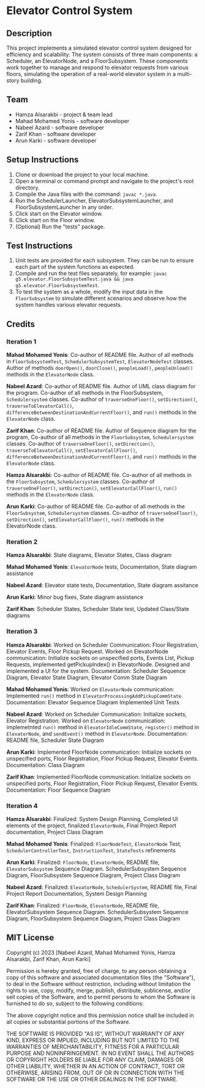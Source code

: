 # Elevator Control System

## Description

This project implements a simulated elevator control system designed for efficiency and scalability. The system consists of three main components: a Scheduler, an ElevatorNode, and a FloorSubsystem. These components work together to manage and respond to elevator requests from various floors, simulating the operation of a real-world elevator system in a multi-story building.

## Team

- Hamza Alsarakbi - project & team lead
- Mahad Mohamed Yonis - software developer
- Nabeel Azard - software developer
- Zarif Khan - software developer
- Arun Karki - software developer

## Setup Instructions

1. Clone or download the project to your local machine.
2. Open a terminal or command prompt and navigate to the project's root directory.
3. Compile the Java files with the command: `javac *.java`.
4. Run the SchedulerLauncher, ElevatorSubsystemLauncher, and FloorSubsystemLauncher in any order.
5. Click start on the Elevator window.
6. Click start on the Floor window.
7. (Optional) Run the "tests" package.

## Test Instructions

1. Unit tests are provided for each subsystem. They can be run to ensure each part of the system functions as expected.
2. Compile and run the test files separately, for example: `javac g5.elevator.FloorSubsystemTest.java && java g5.elevator.FloorSubsystemTest`.
3. To test the system as a whole, modify the input data in the `FloorSubsystem` to simulate different scenarios and observe how the system handles various elevator requests.

## Credits

### Iteration 1

__Mahad Mohamed Yonis__: Co-author of README file. Author of all methods in `FloorSubsystemTest`, `SchedulerSubsystemTest`, `ElevatorNodeTest` classes. Author of methods `doorOpen()`, `doorClose()`, `peopleLoad()`, `peopleUnload()` methods in the `ElevatorNode` class.

__Nabeel Azard__: Co-author of README file. Author of UML class diagram for the program. Co-author of all methods in the FloorSubsystem, `Schedulersystem` classes. Co-author of `traverseOneFloor()`, `setDirection()`, `traverseToElevatorCall()`, `differenceBetweenDestinationAndCurrentFloor()`,  and `run()` methods in the `ElevatorNode` class.

__Zarif Khan__: Co-author of README file. Author of Sequence diagram for the program, Co-author of all methods in the `FloorSubsystem`, `Schedulersystem` classes. Co-author of `traverseOneFloor()`, `setDirection()`, `traverseToElevatorCall()`, `setElevatorCallFloor()`, `differenceBetweenDestinationAndCurrentFloor()`, and `run()` methods in the `ElevatorNode` class.

__Hamza Alsarakbi__: Co-author of README file. Co-author of all methods in the `FloorSubsystem`, `Schedulersystem` classes. Co-author of `traverseOneFloor()`, `setDirection()`, `setElevatorCallFloor()`,  `run()` methods in the `ElevatorNode` class.

__Arun Karki__: Co-author of README file. Co-author of all methods in the `FloorSubsystem`, `Schedulersystem` classes. Co-author of `traverseOneFloor()`, `setDirection()`, `setElevatorCallFloor()`,  `run()` methods in the ElevatorNode class.

### Iteration 2

__Hamza Alsarakbi__: State diagrams, Elevator States, Class diagram

__Mahad Mohamed Yonis__: `ElevatorNode` tests, Documentation, State diagram assistance

__Nabeel Azard__: Elevator state tests, Documentation, State diagram assitance

__Arun Karki__: Minor bug fixes, State diagram assistance

__Zarif Khan__: Scheduler States, Scheduler State test, Updated Class/State diagrams

### Iteration 3

__Hamza Alsarakbi__:
Worked on Scheduler Communication: Floor Registration, Elevator Events, Floor Pickup Request.
Worked on ElevatorNode communication: Initialize sockets on unspecified ports, Events List, Pickup Requests, implemented getPickupIndex() in ElevatorNode. Designed and implemented a UI for the system.
Documentation: Scheduler Sequence Diagram, Elevator State Diagram, Elevator Comm State Diagram

__Mahad Mohamed Yonis__:
Worked on `ElevatorNode` communication: Implemented `run()` method in `ElevatorProcessingAddPickupCommState`.
Documentation: Elevator Sequence Diagram
Implemented Unit Tests

__Nabeel Azard__:
Worked on Scheduler Communication: Initialize sockets, Elevator Registration.
Worked on `ElevatorNode` communication: implemetnted `run()` method in `ElevatorIdleCommState`, `register()` method in `ElevatorNode`, and `sendEvent()` method in `ElevatorNode`.
Documentation: README file, Scheduler State Diagram

__Arun Karki__:
Implemented FloorNode communication: Initialize sockets on unspecified ports, Floor Registration, Floor Pickup Request, Elevator Events.
Documentation: Class Diagram

__Zarif Khan__:
Implemented FloorNode communication: Initialize sockets on unspecified ports, Floor Registration, Floor Pickup Request, Elevator Events.
Documentation: Floor Sequence Diagram

### Iteration 4

__Hamza Alsarakbi__:
Finalized: System Design Planning, Completed UI elements of the project, finalized `ElevatorNode`, Final Project Report documentation, Project Class Diagram

__Mahad Mohamed Yonis__:
Finalized: `FloorNodeTest`, `ElevatorNode` Test, `SchedulerControllerTest`, `InstructionTest`, `StateTests` refinements

__Arun Karki__:
Finalized: `FloorNode`, `ElevatorNode`, README file, `ElevatorSubsystem` Sequence Diagram. SchedulerSubsystem Sequence Diagram, FloorSubsystem Sequence Diagram, Project Class Diagram

__Nabeel Azard__:
Finalized: `ElevatorNode`, `SchedulerSystem`, README file, Final Project Report Documentation, System Design Planning

__Zarif Khan__:
Finalized: `FloorNode`, `ElevatorNode`, README file, ElevatorSubsystem Sequence Diagram. SchedulerSubsystem Sequence Diagram, FloorSubsystem Sequence Diagram, Project Class Diagram

## MIT License

Copyright (c) 2023 [Nabeel Azard, Mahad Mohamed Yonis, Hamza Alsarakbi, Zarif Khan, Arun Karki]

Permission is hereby granted, free of charge, to any person obtaining a copy of this software and associated documentation files (the "Software"), to deal in the Software without restriction, including without limitation the rights to use, copy, modify, merge, publish, distribute, sublicense, and/or sell copies of the Software, and to permit persons to whom the Software is furnished to do so, subject to the following conditions:

The above copyright notice and this permission notice shall be included in all copies or substantial portions of the Software.

THE SOFTWARE IS PROVIDED "AS IS", WITHOUT WARRANTY OF ANY KIND, EXPRESS OR IMPLIED, INCLUDING BUT NOT LIMITED TO THE WARRANTIES OF MERCHANTABILITY, FITNESS FOR A PARTICULAR PURPOSE AND NONINFRINGEMENT. IN NO EVENT SHALL THE AUTHORS OR COPYRIGHT HOLDERS BE LIABLE FOR ANY CLAIM, DAMAGES OR OTHER LIABILITY, WHETHER IN AN ACTION OF CONTRACT, TORT OR OTHERWISE, ARISING FROM, OUT OF OR IN CONNECTION WITH THE SOFTWARE OR THE USE OR OTHER DEALINGS IN THE SOFTWARE.
